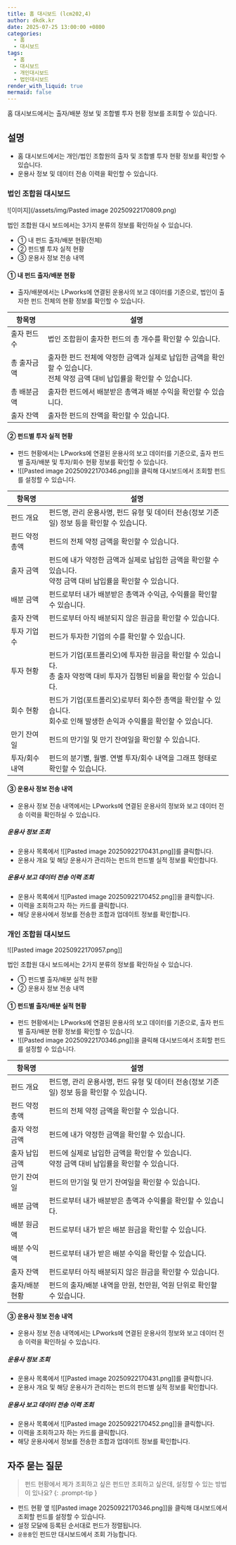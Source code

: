 ```yaml
---
title: 홈 대시보드 (lcm202,4)
author: dkdk.kr
date: 2025-07-25 13:00:00 +0800
categories:
  - 홈
  - 대시보드
tags:
  - 홈
  - 대시보드
  - 개인대시보드
  - 법인대시보드
render_with_liquid: true
mermaid: false
---
```

홈 대시보드에서는 출자/배분 정보 및 조합별 투자 현황 정보를 조회할 수 있습니다.
## 설명
- 홈 대시보드에서는 개인/법인 조합원의 출자 및 조합별 투자 현황 정보를 확인할 수 있습니다.
- 운용사 정보 및 데이터 전송 이력을 확인할 수 있습니다.

### 법인 조합원 대시보드

![이미지](/assets/img/Pasted image 20250922170809.png)

법인 조합원 대시 보드에서는 3가지 분류의 정보를 확인하실 수 있습니다.
- ① 내 펀드 출자/배분 현황(전체)
- ② 펀드별 투자 실적 현황
- ③ 운용사 정보 전송 내역

#### ① 내 펀드 출자/배분 현황
- 출자/배분에서는 LPworks에 연결된 운용사의 보고 데이터를 기준으로, 법인이 출자한 펀드 전체의 현황 정보를 확인할 수 있습니다.

| 항목명     | 설명                                                                         |
| ------- | -------------------------------------------------------------------------- |
| 출자 펀드 수 | 법인 조합원이 출자한 펀드의 총 개수를 확인할 수 있습니다.                                          |
| 총 출자금액  | 출자한 펀드 전체에 약정한 금액과 실제로 납입한 금액을 확인할 수 있습니다.<br>전체 약정 금액 대비 납입률을 확인할 수 있습니다. |
| 총 배분금액  | 출자한 펀드에서 배분받은 총액과 배분 수익을 확인할 수 있습니다.                                       |
| 출자 잔액   | 출자한 펀드의 잔액을 확인할 수 있습니다.                                                    |

#### ② 펀드별 투자 실적 현황
- 펀드 현황에서는 LPworks에 연결된 운용사의 보고 데이터를 기준으로, 출자 펀드별 출자/배분 및 투자/회수 현황 정보를 확인할 수 있습니다.
- ![[Pasted image 20250922170346.png]]을 클릭해 대시보드에서 조회할 펀드를 설정할 수 있습니다.

| 항목명      | 설명                                                                        |
| -------- | ------------------------------------------------------------------------- |
| 펀드 개요    | 펀드명, 관리 운용사명, 펀드 유형 및 데이터 전송(정보 기준일) 정보 등을 확인할 수 있습니다.                    |
| 펀드 약정 총액 | 펀드의 전체 약정 금액을 확인할 수 있습니다.                                                 |
| 출자 금액    | 펀드에 내가 약정한 금액과 실제로 납입한 금액을 확인할 수 있습니다.<br>약정 금액 대비 납입률을 확인할 수 있습니다.       |
| 배분 금액    | 펀드로부터 내가 배분받은 총액과 수익금, 수익률을 확인할 수 있습니다.                                   |
| 출자 잔액    | 펀드로부터 아직 배분되지 않은 원금을 확인할 수 있습니다.                                          |
| 투자 기업 수  | 펀드가 투자한 기업의 수를 확인할 수 있습니다.                                                |
| 투자 현황    | 펀드가 기업(포트폴리오)에 투자한 원금을 확인할 수 있습니다.<br>총 출자 약정액 대비 투자가 집행된 비율을 확인할 수 있습니다. |
| 회수 현황    | 펀드가 기업(포트폴리오)로부터 회수한 총액을 확인할 수 있습니다.<br>회수로 인해 발생한 손익과 수익률을 확인할 수 있습니다.   |
| 만기 잔여일   | 펀드의 만기일 및 만기 잔여일을 확인할 수 있습니다.                                             |
| 투자/회수 내역 | 펀드의 분기별, 월별. 연별 투자/회수 내역을 그래프 형태로 확인할 수 있습니다.                             |

#### ③ 운용사 정보 전송 내역
- 운용사 정보 전송 내역에서는 LPworks에 연결된 운용사의 정보와 보고 데이터 전송 이력을 확인하실 수 있습니다.

##### 운용사 정보 조회
- 운용사 목록에서 ![[Pasted image 20250922170431.png]]를 클릭합니다.
- 운용사 개요 및 해당 운용사가 관리하는 펀드의 펀드별 실적 정보를 확인합니다.

##### 운용사 보고 데이터 전송 이력 조회
- 운용사 목록에서 ![[Pasted image 20250922170452.png]]을 클릭합니다.
- 이력을 조회하고자 하는 카드를 클릭합니다.
- 해당 운용사에서 정보를 전송한 조합과 업데이트 정보를 확인합니다.


### 개인 조합원 대시보드

![[Pasted image 20250922170957.png]]

법인 조합원 대시 보드에서는 2가지 분류의 정보를 확인하실 수 있습니다.
- ① 펀드별 출자/배분 실적 현황
- ② 운용사 정보 전송 내역

#### ① 펀드별 출자/배분 실적 현황
- 펀드 현황에서는 LPworks에 연결된 운용사의 보고 데이터를 기준으로, 출자 펀드별 출자/배분 현황 정보를 확인할 수 있습니다.
- ![[Pasted image 20250922170346.png]]을 클릭해 대시보드에서 조회할 펀드를 설정할 수 있습니다.

| 항목명      | 설명                                                       |
| -------- | -------------------------------------------------------- |
| 펀드 개요    | 펀드명, 관리 운용사명, 펀드 유형 및 데이터 전송(정보 기준일) 정보 등을 확인할 수 있습니다.   |
| 펀드 약정 총액 | 펀드의 전체 약정 금액을 확인할 수 있습니다.                                |
| 출자 약정 금액 | 펀드에 내가 약정한 금액을 확인할 수 있습니다.                               |
| 출자 납입 금액 | 펀드에 실제로 납입한 금액을 확인할 수 있습니다.<br>약정 금액 대비 납입률을 확인할 수 있습니다. |
| 만기 잔여일   | 펀드의 만기일 및 만기 잔여일을 확인할 수 있습니다.                            |
| 배분 금액    | 펀드로부터 내가 배분받은 총액과 수익률을 확인할 수 있습니다.                       |
| 배분 원금액   | 펀드로부터 내가 받은 배분 원금을 확인할 수 있습니다.                           |
| 배분 수익액   | 펀드로부터 내가 받은 배분 수익을 확인할 수 있습니다.                           |
| 출자 잔액    | 펀드로부터 아직 배분되지 않은 원금을 확인할 수 있습니다.                         |
| 출자/배분 현황 | 펀드의 출자/배분 내역을 만원, 천만원, 억원 단위로 확인할 수 있습니다.                |

#### ③ 운용사 정보 전송 내역
- 운용사 정보 전송 내역에서는 LPworks에 연결된 운용사의 정보와 보고 데이터 전송 이력을 확인하실 수 있습니다.

##### 운용사 정보 조회
- 운용사 목록에서 ![[Pasted image 20250922170431.png]]를 클릭합니다.
- 운용사 개요 및 해당 운용사가 관리하는 펀드의 펀드별 실적 정보를 확인합니다.

##### 운용사 보고 데이터 전송 이력 조회
- 운용사 목록에서 ![[Pasted image 20250922170452.png]]을 클릭합니다.
- 이력을 조회하고자 하는 카드를 클릭합니다.
- 해당 운용사에서 정보를 전송한 조합과 업데이트 정보를 확인합니다.


## 자주 묻는 질문

> 펀드 현황에서 제가 조회하고 싶은 펀드만 조회하고 싶은데, 설정할 수 있는 방법이 있나요?
{: .prompt-tip }
- 펀드 현황 옆 ![[Pasted image 20250922170346.png]]을 클릭해 대시보드에서 조회할 펀드를 설정할 수 있습니다.
- 설정 모달에 등록된 순서대로 펀드가 정렬됩니다.
- `운용중`인 펀드만 대시보드에서 조회 가능합니다.
